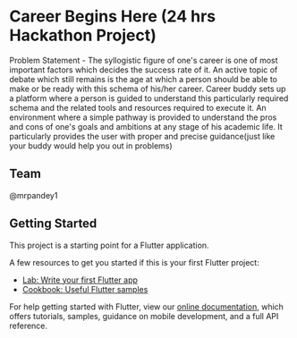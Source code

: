 # Career Begins Here (24 hrs Hackathon Project)

Problem Statement - The syllogistic figure of one's career is one of most important factors which decides the success rate of it. An active topic of debate which still remains is the age at which a person should be able to make or be ready with this schema of his/her career. Career buddy sets up a platform where a person is guided to understand this particularly required schema and the related tools and resources required to execute it. An environment where a simple pathway is provided to understand the pros and cons of one's goals and ambitions at any stage of his academic life. It particularly provides the user with proper and precise guidance(just like your buddy would help you out in problems)

## Team
@mrpandey1


## Getting Started

This project is a starting point for a Flutter application.

A few resources to get you started if this is your first Flutter project:

- [Lab: Write your first Flutter app](https://flutter.dev/docs/get-started/codelab)
- [Cookbook: Useful Flutter samples](https://flutter.dev/docs/cookbook)

For help getting started with Flutter, view our
[online documentation](https://flutter.dev/docs), which offers tutorials,
samples, guidance on mobile development, and a full API reference.
